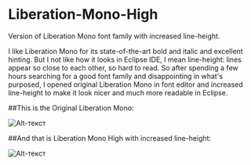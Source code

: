 # Liberation-Mono-High

Version of Liberation Mono font family with increased line-height.

I like Liberation Mono for its state-of-the-art bold and italic and excellent hinting. But I not like how it looks in Eclipse IDE, I mean line-height: lines appear so close to each other, so hard to read. So after spending a few hours searching for a good font family and disappointing in what's purposed, I opened original Liberation Mono in font editor and increased line-height to make it look nicer and much more readable in Eclipse.

##This is the Original Liberation Mono:

![Alt-текст](https://habrastorage.org/files/f65/43f/b67/f6543fb6704d40ea9aff98999699218b.png "Normal")

##And that is Liberation Mono High with increased line-height:

![Alt-текст](https://habrastorage.org/files/17b/60b/90b/17b60b90bd5a4486a08b0b41c05dc0b6.png "High")

